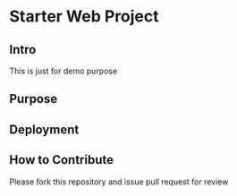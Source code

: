 # Starter Web Project
## Intro
This is just for demo purpose	
## Purpose
## Deployment
## How to Contribute
Please fork this repository and issue pull request for review
